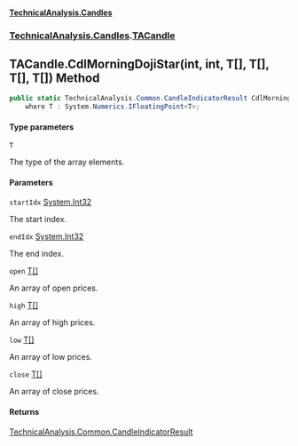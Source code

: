 #### [TechnicalAnalysis.Candles](Atypical.TechnicalAnalysis.Candles.md 'Atypical.TechnicalAnalysis.Candles')
### [TechnicalAnalysis.Candles](Atypical.TechnicalAnalysis.Candles.md#TechnicalAnalysis.Candles 'TechnicalAnalysis.Candles').[TACandle](TACandle.md 'TechnicalAnalysis.Candles.TACandle')

## TACandle.CdlMorningDojiStar<T>(int, int, T[], T[], T[], T[]) Method

```csharp
public static TechnicalAnalysis.Common.CandleIndicatorResult CdlMorningDojiStar<T>(int startIdx, int endIdx, T[] open, T[] high, T[] low, T[] close)
    where T : System.Numerics.IFloatingPoint<T>;
```
#### Type parameters

<a name='TechnicalAnalysis.Candles.TACandle.CdlMorningDojiStar_T_(int,int,T[],T[],T[],T[]).T'></a>

`T`

The type of the array elements.
#### Parameters

<a name='TechnicalAnalysis.Candles.TACandle.CdlMorningDojiStar_T_(int,int,T[],T[],T[],T[]).startIdx'></a>

`startIdx` [System.Int32](https://docs.microsoft.com/en-us/dotnet/api/System.Int32 'System.Int32')

The start index.

<a name='TechnicalAnalysis.Candles.TACandle.CdlMorningDojiStar_T_(int,int,T[],T[],T[],T[]).endIdx'></a>

`endIdx` [System.Int32](https://docs.microsoft.com/en-us/dotnet/api/System.Int32 'System.Int32')

The end index.

<a name='TechnicalAnalysis.Candles.TACandle.CdlMorningDojiStar_T_(int,int,T[],T[],T[],T[]).open'></a>

`open` [T](TACandle.CdlMorningDojiStar_T_(int,int,T[],T[],T[],T[]).md#TechnicalAnalysis.Candles.TACandle.CdlMorningDojiStar_T_(int,int,T[],T[],T[],T[]).T 'TechnicalAnalysis.Candles.TACandle.CdlMorningDojiStar<T>(int, int, T[], T[], T[], T[]).T')[[]](https://docs.microsoft.com/en-us/dotnet/api/System.Array 'System.Array')

An array of open prices.

<a name='TechnicalAnalysis.Candles.TACandle.CdlMorningDojiStar_T_(int,int,T[],T[],T[],T[]).high'></a>

`high` [T](TACandle.CdlMorningDojiStar_T_(int,int,T[],T[],T[],T[]).md#TechnicalAnalysis.Candles.TACandle.CdlMorningDojiStar_T_(int,int,T[],T[],T[],T[]).T 'TechnicalAnalysis.Candles.TACandle.CdlMorningDojiStar<T>(int, int, T[], T[], T[], T[]).T')[[]](https://docs.microsoft.com/en-us/dotnet/api/System.Array 'System.Array')

An array of high prices.

<a name='TechnicalAnalysis.Candles.TACandle.CdlMorningDojiStar_T_(int,int,T[],T[],T[],T[]).low'></a>

`low` [T](TACandle.CdlMorningDojiStar_T_(int,int,T[],T[],T[],T[]).md#TechnicalAnalysis.Candles.TACandle.CdlMorningDojiStar_T_(int,int,T[],T[],T[],T[]).T 'TechnicalAnalysis.Candles.TACandle.CdlMorningDojiStar<T>(int, int, T[], T[], T[], T[]).T')[[]](https://docs.microsoft.com/en-us/dotnet/api/System.Array 'System.Array')

An array of low prices.

<a name='TechnicalAnalysis.Candles.TACandle.CdlMorningDojiStar_T_(int,int,T[],T[],T[],T[]).close'></a>

`close` [T](TACandle.CdlMorningDojiStar_T_(int,int,T[],T[],T[],T[]).md#TechnicalAnalysis.Candles.TACandle.CdlMorningDojiStar_T_(int,int,T[],T[],T[],T[]).T 'TechnicalAnalysis.Candles.TACandle.CdlMorningDojiStar<T>(int, int, T[], T[], T[], T[]).T')[[]](https://docs.microsoft.com/en-us/dotnet/api/System.Array 'System.Array')

An array of close prices.

#### Returns
[TechnicalAnalysis.Common.CandleIndicatorResult](https://docs.microsoft.com/en-us/dotnet/api/TechnicalAnalysis.Common.CandleIndicatorResult 'TechnicalAnalysis.Common.CandleIndicatorResult')
